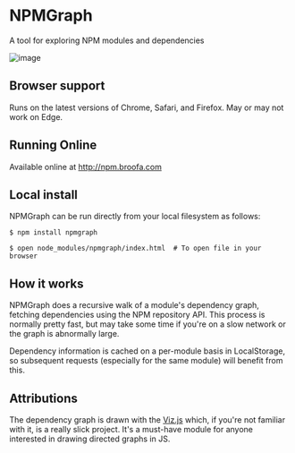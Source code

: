 # NPMGraph

A tool for exploring NPM modules and dependencies

![image](https://user-images.githubusercontent.com/164050/31836231-6ab6faca-b589-11e7-9bb9-00ee0b8d90b4.png)

## Browser support

Runs on the latest versions of Chrome, Safari, and Firefox.  May or may not work
on Edge.

## Running Online

Available online at http://npm.broofa.com

## Local install

NPMGraph can be run directly from your local filesystem as follows:

```shell
$ npm install npmgraph

$ open node_modules/npmgraph/index.html  # To open file in your browser
```

## How it works

NPMGraph does a recursive walk of a module's dependency graph, fetching
dependencies using the NPM repository API.  This process is normally pretty
fast, but may take some time if you're on a slow network or the graph is
abnormally large.

Dependency information is cached on a per-module basis in LocalStorage, so
subsequent requests (especially for the same module) will benefit from this.

## Attributions

The dependency graph is drawn with the [Viz.js](https://github.com/mdaines/viz.js/) which, if you're not familiar with it, is a really slick project.  It's a must-have module for anyone interested in drawing directed graphs in JS.

